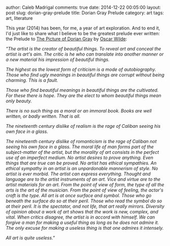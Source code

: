 author: Caleb Madrigal
comments: true
date: 2014-12-22 00:05:00
layout: post
slug: dorian-gray-prelude
title: Dorian Gray Prelude
category: art
tags: art, literature

This year (2014) has been, for me, a year of art exploration. And to end it, I'd just like to share what I believe to be the greatest prelude ever written: the Prelude to [The Picture of Dorian Gray](http://en.wikipedia.org/wiki/The_Picture_of_Dorian_Gray) by [Oscar Wilde](http://en.wikipedia.org/wiki/Oscar_Wilde):

*"The artist is the creator of beautiful things. To reveal art and conceal the artist is art's aim. The critic is he who can translate into another manner or a new material his impression of beautiful things.*

*The highest as the lowest form of criticism is a mode of autobiography. Those who find ugly meanings in beautiful things are corrupt without being charming. This is a fault.*

*Those who find beautiful meanings in beautiful things are the cultivated. For these there is hope. They are the elect to whom beautiful things mean only beauty.*

*There is no such thing as a moral or an immoral book. Books are well written, or badly written. That is all.*

*The nineteenth century dislike of realism is the rage of Caliban seeing his own face in a glass.*

*The nineteenth century dislike of romanticism is the rage of Caliban not seeing his own face in a glass. The moral life of man forms part of the subject-matter of the artist, but the morality of art consists in the perfect use of an imperfect medium. No artist desires to prove anything. Even things that are true can be proved. No artist has ethical sympathies. An ethical sympathy in an artist is an unpardonable mannerism of style. No artist is ever morbid. The artist can express everything. Thought and language are to the artist instruments of an art. Vice and virtue are to the artist materials for an art. From the point of view of form, the type of all the arts is the art of the musician. From the point of view of feeling, the actor's craft is the type. All art is at once surface and symbol. Those who go beneath the surface do so at their peril. Those who read the symbol do so at their peril. It is the spectator, and not life, that art really mirrors. Diversity of opinion about a work of art shows that the work is new, complex, and vital. When critics disagree, the artist is in accord with himself. We can forgive a man for making a useful thing as long as he does not admire it. The only excuse for making a useless thing is that one admires it intensely.*

*All art is quite useless."*

